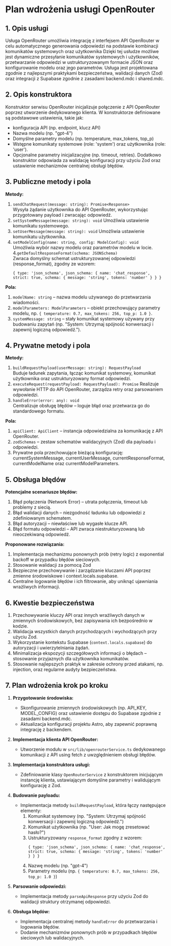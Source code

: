 # Plan wdrożenia usługi OpenRouter

## 1. Opis usługi

Usługa OpenRouter umożliwia integrację z interfejsem API OpenRouter w celu automatycznego generowania odpowiedzi na podstawie kombinacji komunikatów systemowych oraz użytkownika Dzięki tej usłudze możliwe jest dynamiczne przesyłanie komunikatów systemowych i użytkowników, przetwarzanie odpowiedzi w ustrukturyzowanym formacie JSON oraz konfigurowanie modelu oraz jego parametrów. Usługa jest projektowana zgodnie z najlepszymi praktykami bezpieczeństwa, walidacji danych (Zod) oraz integracji z Supabase zgodnie z zasadami backend.mdc i shared.mdc.

## 2. Opis konstruktora

Konstruktor serwisu OpenRouter inicjalizuje połączenie z API OpenRouter poprzez utworzenie dedykowanego klienta. W konstruktorze definiowane są podstawowe ustawienia, takie jak:

- konfiguracja API (np. endpoint, klucz API)
- Nazwa modelu (np. "gpt-4")
- Domyślne parametry modelu (np. temperature, max_tokens, top_p)
- Wstępne komunikaty systemowe (role: 'system') oraz użytkownika (role: 'user').
- Opcjonalne parametry inicjalizacyjne (np. timeout, retries).
  Dodatkowo konstruktor odpowiada za walidację konfiguracji przy użyciu Zod oraz ustawienie mechanizmów centralnej obsługi błędów.

## 3. Publiczne metody i pola

**Metody:**

1. `sendChatRequest(message: string): Promise<Response>`  
   Wysyła żądanie użytkownika do API OpenRouter, wykorzystując przygotowany payload i zwracając odpowiedź.
2. `setSystemMessage(message: string): void`
   Umożliwia ustawienie komunikatu systemowego.
3. `setUserMessage(message: string): void`
   Umożliwia ustawienie komunikatu użytkownika.
4. `setModelConfig(name: string, config: ModelConfig): void`  
    Umożliwia wybór nazwy modelu oraz parametrów modelu w locie. 4.`getDefaultResponseFormat(schema: JSONSchema)`  
    Zwraca domyślny schemat ustrukturyzowanej odpowiedzi (response_format), zgodny ze wzorem:
   ```
   { type: 'json_schema', json_schema: { name: 'chat_response', strict: true, schema: { message: 'string', tokens: 'number' } } }
   ```

**Pola:**

1. `modelName: string` – nazwa modelu używanego do przetwarzania wiadomości.
2. `modelParameters: ModelParameters` – obiekt przechowujący parametry modelu, np. `{ temperature: 0.7, max_tokens: 256, top_p: 1.0 }`.
3. `systemMessage: string` – stały komunikat systemowy używany przy budowaniu zapytań (np. "System: Utrzymaj spójność konwersacji i zapewnij logiczną odpowiedź.").

## 4. Prywatne metody i pola

**Metody:**

1. `buildRequestPayload(userMessage: string): RequestPayload`  
   Buduje ładunek zapytania, łącząc komunikat systemowy, komunikat użytkownika oraz ustrukturyzowany format odpowiedzi.
2. `executeRequest(requestPayload: RequestPayload): Promise`
   Realizuje wywołanie HTTP do API OpenRouter, zarządza retry oraz parsowaniem odpowiedzi.
3. `handleError(error: any): void`  
   Centralizuje obsługę błędów – loguje błąd oraz przetwarza go do standardowego formatu.

**Pola:**

1. `apiClient: ApiClient` – instancja odpowiedzialna za komunikację z API OpenRouter.
2. `zodSchemas` – zestaw schematów walidacyjnych (Zod) dla payloadu i odpowiedzi.
3. Prywatne pola przechowujące bieżącą konfigurację: currentSystemMessage, currentUserMessage, currentResponseFormat, currentModelName oraz currentModelParameters.

## 5. Obsługa błędów

**Potencjalne scenariusze błędów:**

1. Błąd połączenia (Network Error) – utrata połączenia, timeout lub problemy z siecią.
2. Błąd walidacji danych – niezgodność ładunku lub odpowiedzi z zdefiniowanym schematem.
3. Błąd autoryzacji – niewłaściwe lub wygasłe klucze API.
4. Błąd formatu odpowiedzi – API zwraca niestrukturyzowaną lub nieoczekiwaną odpowiedź.

**Proponowane rozwiązania:**

1. Implementacja mechanizmu ponownych prób (retry logic) z exponential backoff w przypadku błędów sieciowych.
2. Stosowanie walidacji za pomocą Zod
3. Bezpieczne przechowywanie i zarządzanie kluczami API poprzez zmienne środowiskowe i context.locals.supabase.
4. Centralne logowanie błędów i ich filtrowanie, aby uniknąć ujawniania wrażliwych informacji.

## 6. Kwestie bezpieczeństwa

1. Przechowywanie kluczy API oraz innych wrażliwych danych w zmiennych środowiskowych, bez zapisywania ich bezpośrednio w kodzie.
2. Walidacja wszystkich danych przychodzących i wychodzących przy użyciu Zod.
3. Wykorzystanie kontekstu Supabase (`context.locals.supabase`) do autoryzacji i uwierzytelniania żądań.
4. Minimalizacja ekspozycji szczegółowych informacji o błędach – stosowanie przyjaznych dla użytkownika komunikatów.
5. Stosowanie najlepszych praktyk w zakresie ochrony przed atakami, np. injection, oraz regularne audyty bezpieczeństwa.

## 7. Plan wdrożenia krok po kroku

1. **Przygotowanie środowiska:**

   - Skonfigurowanie zmiennych środowiskowych (np. API_KEY, MODEL_CONFIG) oraz ustawienie dostępu do Supabase zgodnie z zasadami backend.mdc.
   - Aktualizacja konfiguracji projektu Astro, aby zapewnić poprawną integrację z backendem.

2. **Implementacja klienta API OpenRouter:**

   - Utworzenie modułu w `src/lib/openrouterService.ts` dedykowanego komunikacji z API using fetch z uwzględnieniem obsługi błędów.

3. **Implementacja konstruktora usługi:**

   - Zdefiniowanie klasy `OpenRouterService` z konstruktorem inicjującym instancję klienta, ustawiającym domyślne parametry i walidującym konfigurację z Zod.

4. **Budowanie payloadu:**

   - Implementacja metody `buildRequestPayload`, która łączy następujące elementy:
     1. Komunikat systemowy (np. "System: Utrzymaj spójność konwersacji i zapewnij logiczną odpowiedź.")
     2. Komunikat użytkownika (np. "User: Jak mogę zresetować hasło?")
     3. Ustrukturyzowany `response_format` zgodny z wzorem:
        ```
        { type: 'json_schema', json_schema: { name: 'chat_response', strict: true, schema: { message: 'string', tokens: 'number' } } }
        ```
     4. Nazwę modelu (np. "gpt-4")
     5. Parametry modelu (np. `{ temperature: 0.7, max_tokens: 256, top_p: 1.0 }`)

5. **Parsowanie odpowiedzi:**

   - Implementacja metody `parseApiResponse` przy użyciu Zod do walidacji struktury otrzymanej odpowiedzi.

6. **Obsługa błędów:**
   - Implementacja centralnej metody `handleError` do przetwarzania i logowania błędów.
   - Dodanie mechanizmów ponownych prób w przypadkach błędów sieciowych lub walidacyjnych.
